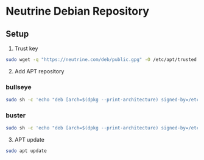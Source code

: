 # Neutrine Debian Repository

## Setup

1. Trust key
```bash
sudo wget -q "https://neutrine.com/deb/public.gpg" -O /etc/apt/trusted.gpg.d/neutrine.com.gpg
```

2. Add APT repository

### bullseye
```bash
sudo sh -c 'echo "deb [arch=$(dpkg --print-architecture) signed-by=/etc/apt/trusted.gpg.d/neutrine.com.gpg] https://deb.neutrine.com bullseye main" > /etc/apt/sources.list.d/neutrine.com.list'
```

### buster
```bash
sudo sh -c 'echo "deb [arch=$(dpkg --print-architecture) signed-by=/etc/apt/trusted.gpg.d/neutrine.com.gpg] https://deb.neutrine.com bullseye main" > /etc/apt/sources.list.d/neutrine.com.list'
```

3. APT update
```bash
sudo apt update
```
